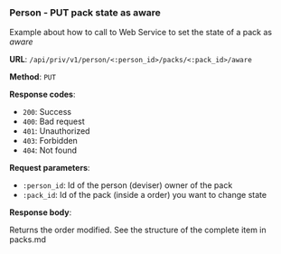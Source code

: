 ### Person - PUT pack state as aware

Example about how to call to Web Service to set the state of a pack as *aware*

**URL**: `/api/priv/v1/person/<:person_id>/packs/<:pack_id>/aware`

**Method**: `PUT`

**Response codes**: 
* `200`: Success
* `400`: Bad request
* `401`: Unauthorized
* `403`: Forbidden
* `404`: Not found
  
**Request parameters**:
* `:person_id`: Id of the person (deviser) owner of the pack
* `:pack_id`: Id of the pack (inside a order) you want to change state

**Response body**:

Returns the order modified. See the structure of the complete item in packs.md